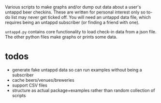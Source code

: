 Various scripts to make graphs and/or dump out data about a user's untappd beer checkins. These are written for personal interest only so to-do list may never get ticked off. You will need an untappd data file, which requires being an untappd subscriber (or finding a friend with one).

`untappd.py` contains core functionality to load check-in data from a json file. The other python files make graphs or prints some data.

# todos

- generate fake untappd data so can run examples without being a subscriber
- cache beers/venues/breweries
- support CSV files
- structure as actual package+examples rather than random collection of scripts
